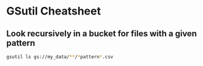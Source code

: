 # GSutil Cheatsheet

## Look recursively in a bucket for files with a given pattern
```bash
gsutil ls gs://my_data/**/*pattern*.csv
```
